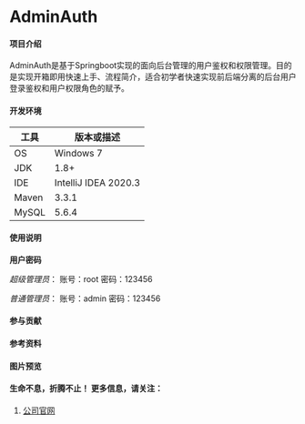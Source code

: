 # AdminAuth

#### 项目介绍

AdminAuth是基于Springboot实现的面向后台管理的用户鉴权和权限管理。目的是实现开箱即用快速上手、流程简介，适合初学者快速实现前后端分离的后台用户登录鉴权和用户权限角色的赋予。

#### 开发环境

| 工具    | 版本或描述                |
| ----- | -------------------- |
| OS    | Windows 7            |
| JDK   | 1.8+                 |
| IDE   | IntelliJ IDEA 2020.3 |
| Maven | 3.3.1                |
| MySQL | 5.6.4                |

#### 使用说明

**用户密码**

_超级管理员_： 账号：root 密码：123456

_普通管理员_： 账号：admin 密码：123456

#### 参与贡献

#### 参考资料

#### 图片预览

#### 生命不息，折腾不止！ 更多信息，请关注：

1. [公司官网](http://www.fuyooauto.cn)